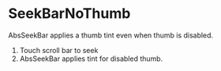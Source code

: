 # SeekBarNoThumb

AbsSeekBar applies a thumb tint even when thumb is disabled.

1) Touch scroll bar to seek
2) AbsSeekBar applies tint for disabled thumb.
